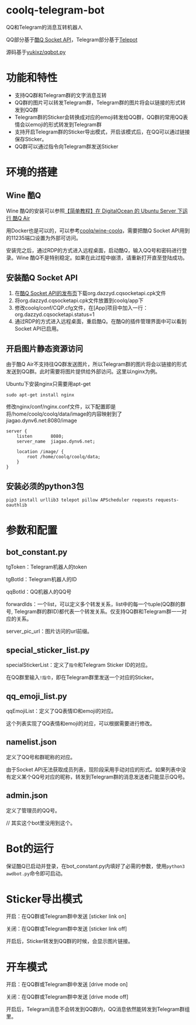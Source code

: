 # coolq-telegram-bot

QQ和Telegram的消息互转机器人

QQ部分基于[酷Q Socket API](https://github.com/yukixz/cqsocketapi)，Telegram部分基于[Telepot](https://github.com/nickoala/telepot)

源码基于[yukixz/qqbot.py](https://github.com/yukixz/qqbot.py)

# 功能和特性

+ 支持QQ群和Telegram群的文字消息互转
+ QQ群的图片可以转发Telegram群，Telegram群的图片将会以链接的形式转发到QQ群
+ Telegram群的Sticker会转换成对应的emoji转发给QQ群，QQ群的常用QQ表情会以emoji的形式转发到Telegram群
+ 支持开启Telegram群的Sticker导出模式，开启该模式后，在QQ可以通过链接保存Sticker。
+ QQ群可以通过指令向Telegram群发送Sticker

# 环境的搭建

## Wine 酷Q

Wine 酷Q的安装可以参照[【简单教程】在 DigitalOcean 的 Ubuntu Server 下运行 酷Q Air](https://cqp.cc/t/30970)

用Docker也是可以的，可以参考[coolq/wine-coolq](https://hub.docker.com/r/coolq/wine-coolq/)，需要把酷Q Socket API用到的11235端口设置为外部可访问。

安装完之后，通过RDP的方式进入远程桌面，启动酷Q，输入QQ号和密码进行登录。Wine 酷Q不是特别稳定。如果在此过程中崩溃，请重新打开直至登陆成功。

## 安装酷Q Socket API

1. 在[酷Q Socket API的发布页](https://github.com/yukixz/cqsocketapi/releases)下载org.dazzyd.cqsocketapi.cpk文件
1. 将org.dazzyd.cqsocketapi.cpk文件放置到coolq/app下
1. 修改coolq/conf/CQP.cfg文件，在[App]项目中加入一行：org.dazzyd.cqsocketapi.status=1
1. 通过RDP的方式进入远程桌面，重启酷Q。在酷Q的插件管理界面中可以看到Socket API已启用。

## 开启图片静态资源访问

由于酷Q Air不支持往QQ群发送图片，所以Telegram群的图片将会以链接的形式发送到QQ群。此时需要将图片提供给外部访问。这里以nginx为例。

Ubuntu下安装nginx只需要用apt-get

`sudo apt-get install nginx`

修改nginx/conf/nginx.conf文件，以下配置即是将/home/coolq/coolq/data/image的内容映射到了jiagao.dynv6.net:8080/image

```
server {
    listen       8080;
    server_name  jiagao.dynv6.net;

    location /image/ {
        root /home/coolq/coolq/data;
    }
}
```

## 安装必须的python3包

`pip3 install urllib3 telepot pillow APScheduler requests requests-oauthlib`


# 参数和配置

## bot_constant.py

tgToken：Telegram机器人的token

tgBotId：Telegram机器人的ID

qqBotId：QQ机器人的QQ号

forwardIds：一个list，可以定义多个转发关系，list中的每一个tuple(QQ群的群号, Telegram群的群ID)都代表一个转发关系。仅支持QQ群和Telegram群一一对应的关系。

server_pic_url：图片访问的url前缀。

## special_sticker_list.py

specialStickerList：定义了`指令`和Telegram Sticker ID的对应。

在QQ群里输入`!指令`，即在Telegram群里发送一个对应的Sticker。

## qq_emoji_list.py

qqEmojiList：定义了QQ表情ID和emoji的对应。

这个列表实现了QQ表情和emoji的对应，可以根据需要进行修改。

## namelist.json

定义了QQ号和群昵称的对应。

由于Socket API无法获取成员列表，现阶段采用手动对应的形式。如果列表中没有定义某个QQ号对应的昵称，转发到Telegram群的消息发送者只能显示QQ号。

## admin.json

定义了管理员的QQ号。

// 其实这个bot里没用到这个。

# Bot的运行

保证酷Q已启动并登录，在bot_constant.py内填好了必需的参数，使用`python3 awdbot.py`命令即可启动。

# Sticker导出模式

开启：在QQ群或Telegram群中发送 [sticker link on]

关闭：在QQ群或Telegram群中发送 [sticker link off]

开启后，Sticker转发到QQ群的时候，会显示图片链接。

# 开车模式

开启：在QQ群或Telegram群中发送 [drive mode on]

关闭：在QQ群或Telegram群中发送 [drive mode off]

开启后，Telegram消息不会转发到QQ群内，QQ消息依然能转发到Telegram群组里。
